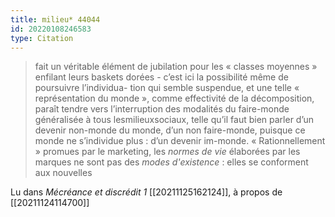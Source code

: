 ```yaml
---
title: milieu* 44044
id: 20220108246583
type: Citation
---
```


> fait un véritable élément de jubilation pour les « classes moyennes » enfilant leurs baskets dorées - c’est ici la possibilité même de poursuivre l’individua- tion qui semble suspendue, et une telle « représentation du monde », comme effectivité de la décomposition, paraît tendre vers l’interruption des modalités du faire-monde généralisée à tous lesmilieuxsociaux, telle qu’il faut bien parler d’un devenir non-monde du monde, d’un non faire-monde, puisque ce monde ne s’individue plus : d’un devenir im-monde. « Rationnellement » promues par le marketing, les *normes de vie* élaborées par les marques ne sont pas des *modes d'existence* : elles se conforment aux nouvelles

Lu dans *Mécréance et discrédit 1* [[20211125162124]], à propos de [[20211124114700]]